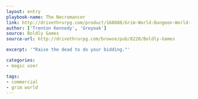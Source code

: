 ```yaml
---
layout: entry
playbook-name: The Necromancer
link: http://drivethrurpg.com/product/168088/Grim-World-Dungeon-World--Fate-Core-Supplement
author: ['Trenton Kennedy', 'Greyoak']
source: Boldly Games
source-url: http://drivethrurpg.com/browse/pub/8220/Boldly-Games

excerpt: '"Raise the dead to do your bidding."'

categories:
- magic user

tags:
- commercial
- grim world
---
```

